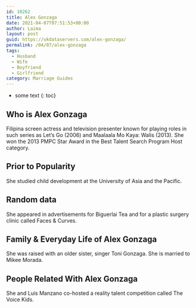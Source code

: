 ```yaml
---
id: 10262
title: Alex Gonzaga
date: 2021-04-07T07:51:53+00:00
author: Laima
layout: post
guid: https://ukdataservers.com/alex-gonzaga/
permalink: /04/07/alex-gonzaga
tags:
  - Husband
  - Wife
  - Boyfriend
  - Girlfriend
category: Marriage Guides
---
```


* some text
{: toc}


## Who is Alex Gonzaga
                  
                  
                  
Filipina screen actress and television presenter known for playing roles in such series as Let&#8217;s Go (2006) and Maalaala Mo Kaya: Walis (2013). She won the 2013 PMPC Star Award in the Best Talent Search Program Host category.
                  
              
            
              
            
                
                
                
## Prior to Popularity
                  
                  
                  
She studied child development at the University of Asia and the Pacific.
                  
              
            
              
            
                
                
                
## Random data
                  
                  
                  
She appeared in advertisements for Biguerlai Tea and for a plastic surgery clinic called Faces & Curves.
                  
              
            
              
            
                
                
                
## Family & Everyday Life of Alex Gonzaga
                  
                  
                  
She was raised with an older sister, singer Toni Gonzaga. She is married to Mikee Morada. 
                  
              
            
              
            
                
                
                
## People Related With Alex Gonzaga
                  
                  
                  
She and Luis Manzano co-hosted a reality talent competition called The Voice Kids.
                  
              
            
              
            
                
              
            
              
              
            
            
              
            
          
          
          